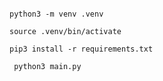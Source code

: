 ```

python3 -m venv .venv
```

```
source .venv/bin/activate
```

```
pip3 install -r requirements.txt
```

```
 python3 main.py
```
